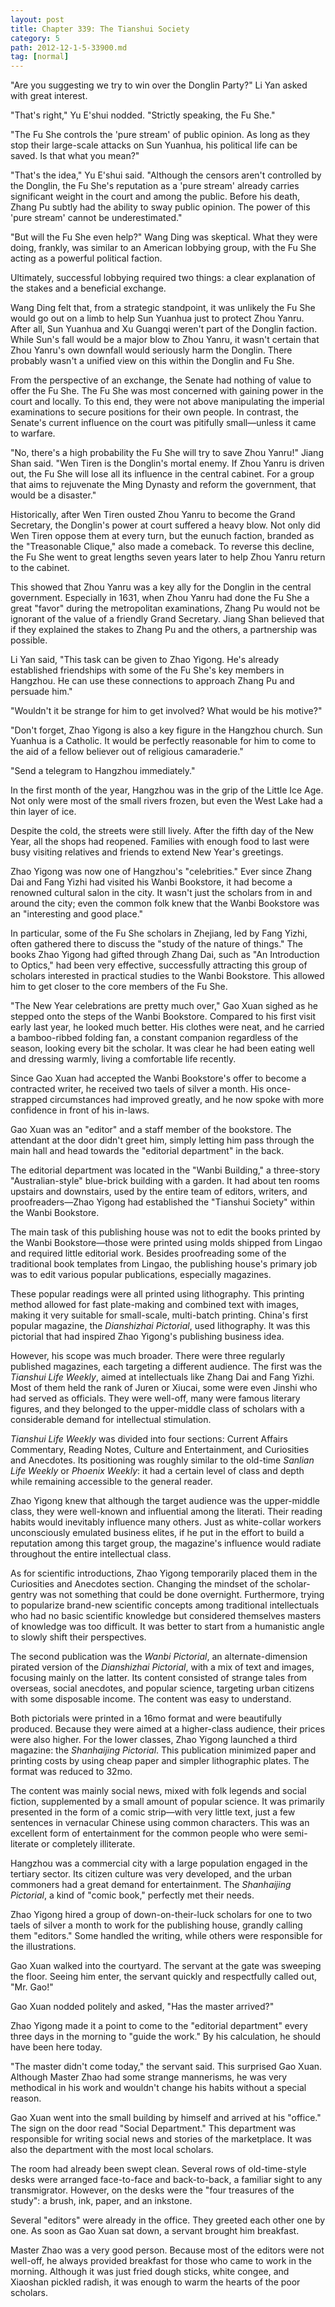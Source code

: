 ```yaml
---
layout: post
title: Chapter 339: The Tianshui Society
category: 5
path: 2012-12-1-5-33900.md
tag: [normal]
---
```


"Are you suggesting we try to win over the Donglin Party?" Li Yan asked with great interest.

"That's right," Yu E'shui nodded. "Strictly speaking, the Fu She."

"The Fu She controls the 'pure stream' of public opinion. As long as they stop their large-scale attacks on Sun Yuanhua, his political life can be saved. Is that what you mean?"

"That's the idea," Yu E'shui said. "Although the censors aren't controlled by the Donglin, the Fu She's reputation as a 'pure stream' already carries significant weight in the court and among the public. Before his death, Zhang Pu subtly had the ability to sway public opinion. The power of this 'pure stream' cannot be underestimated."

"But will the Fu She even help?" Wang Ding was skeptical. What they were doing, frankly, was similar to an American lobbying group, with the Fu She acting as a powerful political faction.

Ultimately, successful lobbying required two things: a clear explanation of the stakes and a beneficial exchange.

Wang Ding felt that, from a strategic standpoint, it was unlikely the Fu She would go out on a limb to help Sun Yuanhua just to protect Zhou Yanru. After all, Sun Yuanhua and Xu Guangqi weren't part of the Donglin faction. While Sun's fall would be a major blow to Zhou Yanru, it wasn't certain that Zhou Yanru's own downfall would seriously harm the Donglin. There probably wasn't a unified view on this within the Donglin and Fu She.

From the perspective of an exchange, the Senate had nothing of value to offer the Fu She. The Fu She was most concerned with gaining power in the court and locally. To this end, they were not above manipulating the imperial examinations to secure positions for their own people. In contrast, the Senate's current influence on the court was pitifully small—unless it came to warfare.

"No, there's a high probability the Fu She will try to save Zhou Yanru!" Jiang Shan said. "Wen Tiren is the Donglin's mortal enemy. If Zhou Yanru is driven out, the Fu She will lose all its influence in the central cabinet. For a group that aims to rejuvenate the Ming Dynasty and reform the government, that would be a disaster."

Historically, after Wen Tiren ousted Zhou Yanru to become the Grand Secretary, the Donglin's power at court suffered a heavy blow. Not only did Wen Tiren oppose them at every turn, but the eunuch faction, branded as the "Treasonable Clique," also made a comeback. To reverse this decline, the Fu She went to great lengths seven years later to help Zhou Yanru return to the cabinet.

This showed that Zhou Yanru was a key ally for the Donglin in the central government. Especially in 1631, when Zhou Yanru had done the Fu She a great "favor" during the metropolitan examinations, Zhang Pu would not be ignorant of the value of a friendly Grand Secretary. Jiang Shan believed that if they explained the stakes to Zhang Pu and the others, a partnership was possible.

Li Yan said, "This task can be given to Zhao Yigong. He's already established friendships with some of the Fu She's key members in Hangzhou. He can use these connections to approach Zhang Pu and persuade him."

"Wouldn't it be strange for him to get involved? What would be his motive?"

"Don't forget, Zhao Yigong is also a key figure in the Hangzhou church. Sun Yuanhua is a Catholic. It would be perfectly reasonable for him to come to the aid of a fellow believer out of religious camaraderie."

"Send a telegram to Hangzhou immediately."

In the first month of the year, Hangzhou was in the grip of the Little Ice Age. Not only were most of the small rivers frozen, but even the West Lake had a thin layer of ice.

Despite the cold, the streets were still lively. After the fifth day of the New Year, all the shops had reopened. Families with enough food to last were busy visiting relatives and friends to extend New Year's greetings.

Zhao Yigong was now one of Hangzhou's "celebrities." Ever since Zhang Dai and Fang Yizhi had visited his Wanbi Bookstore, it had become a renowned cultural salon in the city. It wasn't just the scholars from in and around the city; even the common folk knew that the Wanbi Bookstore was an "interesting and good place."

In particular, some of the Fu She scholars in Zhejiang, led by Fang Yizhi, often gathered there to discuss the "study of the nature of things." The books Zhao Yigong had gifted through Zhang Dai, such as "An Introduction to Optics," had been very effective, successfully attracting this group of scholars interested in practical studies to the Wanbi Bookstore. This allowed him to get closer to the core members of the Fu She.

"The New Year celebrations are pretty much over," Gao Xuan sighed as he stepped onto the steps of the Wanbi Bookstore. Compared to his first visit early last year, he looked much better. His clothes were neat, and he carried a bamboo-ribbed folding fan, a constant companion regardless of the season, looking every bit the scholar. It was clear he had been eating well and dressing warmly, living a comfortable life recently.

Since Gao Xuan had accepted the Wanbi Bookstore's offer to become a contracted writer, he received two taels of silver a month. His once-strapped circumstances had improved greatly, and he now spoke with more confidence in front of his in-laws.

Gao Xuan was an "editor" and a staff member of the bookstore. The attendant at the door didn't greet him, simply letting him pass through the main hall and head towards the "editorial department" in the back.

The editorial department was located in the "Wanbi Building," a three-story "Australian-style" blue-brick building with a garden. It had about ten rooms upstairs and downstairs, used by the entire team of editors, writers, and proofreaders—Zhao Yigong had established the "Tianshui Society" within the Wanbi Bookstore.

The main task of this publishing house was not to edit the books printed by the Wanbi Bookstore—those were printed using molds shipped from Lingao and required little editorial work. Besides proofreading some of the traditional book templates from Lingao, the publishing house's primary job was to edit various popular publications, especially magazines.

These popular readings were all printed using lithography. This printing method allowed for fast plate-making and combined text with images, making it very suitable for small-scale, multi-batch printing. China's first popular magazine, the *Dianshizhai Pictorial*, used lithography. It was this pictorial that had inspired Zhao Yigong's publishing business idea.

However, his scope was much broader. There were three regularly published magazines, each targeting a different audience. The first was the *Tianshui Life Weekly*, aimed at intellectuals like Zhang Dai and Fang Yizhi. Most of them held the rank of Juren or Xiucai, some were even Jinshi who had served as officials. They were well-off, many were famous literary figures, and they belonged to the upper-middle class of scholars with a considerable demand for intellectual stimulation.

*Tianshui Life Weekly* was divided into four sections: Current Affairs Commentary, Reading Notes, Culture and Entertainment, and Curiosities and Anecdotes. Its positioning was roughly similar to the old-time *Sanlian Life Weekly* or *Phoenix Weekly*: it had a certain level of class and depth while remaining accessible to the general reader.

Zhao Yigong knew that although the target audience was the upper-middle class, they were well-known and influential among the literati. Their reading habits would inevitably influence many others. Just as white-collar workers unconsciously emulated business elites, if he put in the effort to build a reputation among this target group, the magazine's influence would radiate throughout the entire intellectual class.

As for scientific introductions, Zhao Yigong temporarily placed them in the Curiosities and Anecdotes section. Changing the mindset of the scholar-gentry was not something that could be done overnight. Furthermore, trying to popularize brand-new scientific concepts among traditional intellectuals who had no basic scientific knowledge but considered themselves masters of knowledge was too difficult. It was better to start from a humanistic angle to slowly shift their perspectives.

The second publication was the *Wanbi Pictorial*, an alternate-dimension pirated version of the *Dianshizhai Pictorial*, with a mix of text and images, focusing mainly on the latter. Its content consisted of strange tales from overseas, social anecdotes, and popular science, targeting urban citizens with some disposable income. The content was easy to understand.

Both pictorials were printed in a 16mo format and were beautifully produced. Because they were aimed at a higher-class audience, their prices were also higher. For the lower classes, Zhao Yigong launched a third magazine: the *Shanhaijing Pictorial*. This publication minimized paper and printing costs by using cheap paper and simpler lithographic plates. The format was reduced to 32mo.

The content was mainly social news, mixed with folk legends and social fiction, supplemented by a small amount of popular science. It was primarily presented in the form of a comic strip—with very little text, just a few sentences in vernacular Chinese using common characters. This was an excellent form of entertainment for the common people who were semi-literate or completely illiterate.

Hangzhou was a commercial city with a large population engaged in the tertiary sector. Its citizen culture was very developed, and the urban commoners had a great demand for entertainment. The *Shanhaijing Pictorial*, a kind of "comic book," perfectly met their needs.

Zhao Yigong hired a group of down-on-their-luck scholars for one to two taels of silver a month to work for the publishing house, grandly calling them "editors." Some handled the writing, while others were responsible for the illustrations.

Gao Xuan walked into the courtyard. The servant at the gate was sweeping the floor. Seeing him enter, the servant quickly and respectfully called out, "Mr. Gao!"

Gao Xuan nodded politely and asked, "Has the master arrived?"

Zhao Yigong made it a point to come to the "editorial department" every three days in the morning to "guide the work." By his calculation, he should have been here today.

"The master didn't come today," the servant said. This surprised Gao Xuan. Although Master Zhao had some strange mannerisms, he was very methodical in his work and wouldn't change his habits without a special reason.

Gao Xuan went into the small building by himself and arrived at his "office." The sign on the door read "Social Department." This department was responsible for writing social news and stories of the marketplace. It was also the department with the most local scholars.

The room had already been swept clean. Several rows of old-time-style desks were arranged face-to-face and back-to-back, a familiar sight to any transmigrator. However, on the desks were the "four treasures of the study": a brush, ink, paper, and an inkstone.

Several "editors" were already in the office. They greeted each other one by one. As soon as Gao Xuan sat down, a servant brought him breakfast.

Master Zhao was a very good person. Because most of the editors were not well-off, he always provided breakfast for those who came to work in the morning. Although it was just fried dough sticks, white congee, and Xiaoshan pickled radish, it was enough to warm the hearts of the poor scholars.